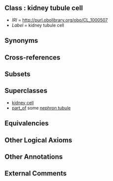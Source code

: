 
## Class : kidney tubule cell

 * *IRI* = http://purl.obolibrary.org/obo/CL_1000507
 * *Label* = kidney tubule cell

## Synonyms


## Cross-references


## Subsets


## Superclasses

 * [kidney cell](../../CL/97/CL_1000497.md)
 * [part_of](../../BFO/50/BFO_0000050.md) some [nephron tubule](../../UBERON/31/UBERON_0001231.md)

## Equivalencies


## Other Logical Axioms


## Other Annotations


## External Comments

